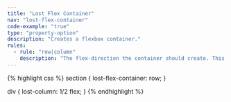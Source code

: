 ```yaml
---
title: "Lost Flex Container"
nav: "lost-flex-container"
code-example: "true"
type: "property-option"
description: "Creates a flexbox container."
rules:
  - rule: "row|column"
    description: "The flex-direction the container should create. This is typically opposite to the element you're creating so a row would need `lost-flex-container: column;`."
---
```


{% highlight css %}
section {
  lost-flex-container: row;
}

div {
  lost-column: 1/2 flex;
}
{% endhighlight %}
